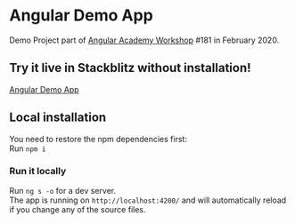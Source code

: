 # Angular Demo App

Demo Project part of <a href="https://angular.ac" target="_blank">Angular Academy Workshop</a> #181 in February 2020.

## Try it live in Stackblitz without installation!

<a href="https://stackblitz.com/github/ldex/Angular-Academy-181" target="_blank">Angular Demo App</a> 


## Local installation

You need to restore the npm dependencies first:  
Run `npm i`

### Run it locally

Run `ng s -o` for a dev server.  
The app is running on `http://localhost:4200/` and will automatically reload if you change any of the source files.